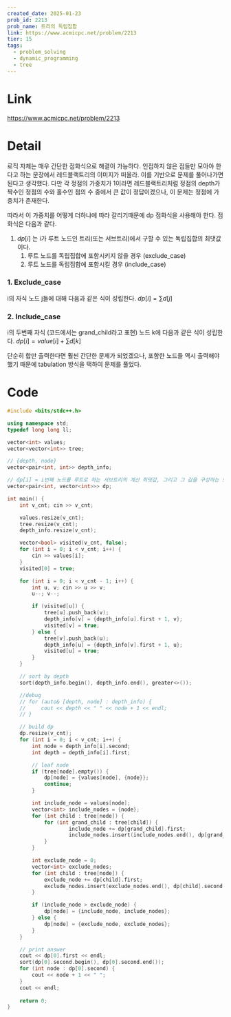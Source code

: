 ```yaml
---
created_date: 2025-01-23
prob_id: 2213
prob_name: 트리의 독립집합
link: https://www.acmicpc.net/problem/2213
tier: 15
tags:
  - problem_solving
  - dynamic_programming
  - tree
---
```

# Link
https://www.acmicpc.net/problem/2213

# Detail
로직 자체는 매우 간단한 점화식으로 해결이 가능하다.
인접하지 않은 점들만 모아야 한다고 하는 문장에서
레드블랙트리의 이미지가 떠올라. 이를 기반으로 문제를 풀어나가면 된다고 생각했다.
다만 각 정점의 가중치가 1이라면 레드블랙트리처럼 
정점의 depth가 짝수인 정점의 수와 홀수인 점의 수 중에서 큰 값이 정답이겠으나,
이 문제는 정점에 가중치가 존재한다.

따라서 이 가중치를 어떻게 더하냐에 따라 갈리기때문에 dp 점화식을 사용해야 한다.
점화식은 다음과 같다.

1. $dp[i]$ 는 i가 루트 노드인 트리(또는 서브트리)에서 구할 수 있는 독립집합의 최댓값이다.
	1. 루트 노드를 독립집합에 포함시키지 않을 경우 (exclude_case)
	2. 루트 노드를 독립집합에 포함시킬 경우 (include_case)
### 1. Exclude_case
i의 자식 노드 j들에 대해 다음과 같은 식이 성립한다.
$dp[i] = \sum\limits d[ j ]$

### 2. Include_case
i의 두번째 자식 (코드에서는 grand_child라고 표현) 노드 k에 다음과 같은 식이 성립한다.
$dp[i] = value[i] + \sum\limits d[ k ]$ 

단순히 합만 출력한다면 훨씬 간단한 문제가 되었겠으나, 포함한 노드들 역시 출력해야 했기 때문에 tabulation 방식을 택하여 문제를 풀었다.
# Code
```cpp
#include <bits/stdc++.h>

using namespace std;
typedef long long ll;

vector<int> values;
vector<vector<int>> tree;

// {depth, node}
vector<pair<int, int>> depth_info;

// dp[i] = i번째 노드를 루트로 하는 서브트리의 계산 최댓값, 그리고 그 값을 구성하는 노드들의 번호
vector<pair<int, vector<int>>> dp;

int main() {
    int v_cnt; cin >> v_cnt;

    values.resize(v_cnt);
    tree.resize(v_cnt);
    depth_info.resize(v_cnt);

    vector<bool> visited(v_cnt, false);
    for (int i = 0; i < v_cnt; i++) {
        cin >> values[i];
    }
    visited[0] = true;

    for (int i = 0; i < v_cnt - 1; i++) {
        int u, v; cin >> u >> v;
        u--; v--;

        if (visited[u]) {
            tree[u].push_back(v);
            depth_info[v] = {depth_info[u].first + 1, v};
            visited[v] = true;
        } else {
            tree[v].push_back(u);
            depth_info[u] = {depth_info[v].first + 1, u};
            visited[u] = true;
        }
    }

    // sort by depth
    sort(depth_info.begin(), depth_info.end(), greater<>());

    //debug
    // for (auto& [depth, node] : depth_info) {
    //     cout << depth << " " << node + 1 << endl;
    // }

    // build dp
    dp.resize(v_cnt);
    for (int i = 0; i < v_cnt; i++) {
        int node = depth_info[i].second;
        int depth = depth_info[i].first;

        // leaf node
        if (tree[node].empty()) {
            dp[node] = {values[node], {node}};
            continue;
        }

        int include_node = values[node];
        vector<int> include_nodes = {node};
        for (int child : tree[node]) {
            for (int grand_child : tree[child]) {
                    include_node += dp[grand_child].first;
                    include_nodes.insert(include_nodes.end(), dp[grand_child].second.begin(), dp[grand_child].second.end());
            }
        }

        int exclude_node = 0;
        vector<int> exclude_nodes;
        for (int child : tree[node]) {
            exclude_node += dp[child].first;
            exclude_nodes.insert(exclude_nodes.end(), dp[child].second.begin(), dp[child].second.end());
        }

        if (include_node > exclude_node) {
            dp[node] = {include_node, include_nodes};
        } else {
            dp[node] = {exclude_node, exclude_nodes};
        }
    }

    // print answer
    cout << dp[0].first << endl;
    sort(dp[0].second.begin(), dp[0].second.end());
    for (int node : dp[0].second) {
        cout << node + 1 << " ";
    }
    cout << endl;
    
    return 0;
}
```